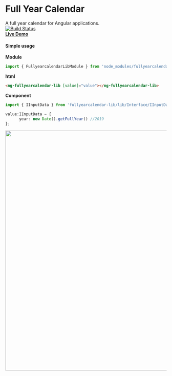 # Full Year Calendar
A full year calendar for Angular applications. <br>
[![Build Status](https://travis-ci.org/avraampiperidis/ng-fullyearcalendar.svg?branch=dev)](https://travis-ci.org/avraampiperidis/ng-fullyearcalendar)
<br>
<b>[Live Demo](https://avraampiperidis.github.io/ng-fullyearcalendar/docs/) </b> <br>

#### Simple  usage
<b>Module</b>
```typescript
import { FullyearcalendarLibModule } from 'node_modules/fullyearcalendar-lib/';
```
<b>html</b><br>
```html
<ng-fullyearcalendar-lib [value]="value"></ng-fullyearcalendar-lib>
```
<b>Component</b><br>

```typescript
import { IInputData } from 'fullyearcalendar-lib/lib/Interface/IInputData';

value:IInputData = {
      year: new Date().getFullYear() //2019
};
```

<img src="https://github.com/avraampiperidis/ng-fullyearcalendar/blob/dev/assets/year_nav.gif?raw=true" width="750" />
